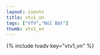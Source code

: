 ```yaml
--- 
layout: sieutv
title: vtv1_vn
tags: ["VTV","Nổi Bật"]
thumb: vtv1_vn
---
```

{% include tvadv key="vtv1_vn" %}
